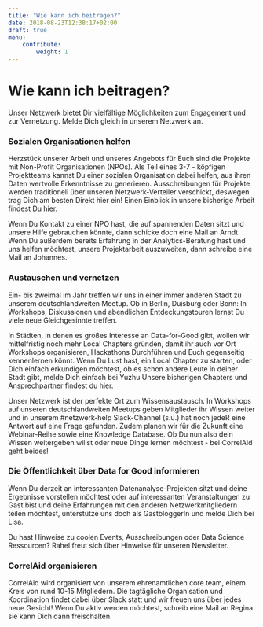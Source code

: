 ```yaml
---
title: "Wie kann ich beitragen?"
date: 2018-08-23T12:38:17+02:00
draft: true
menu: 
    contribute:
        weight: 1
---
```



# Wie kann ich beitragen?

Unser Netzwerk bietet Dir vielfältige Möglichkeiten zum Engagement und zur Vernetzung. Melde Dich gleich in unserem Netzwerk an.

### Sozialen Organisationen helfen

Herzstück unserer Arbeit und unseres Angebots für Euch sind die Projekte mit Non-Profit Organisationen (NPOs). Als Teil eines 3-7 - köpfigen Projektteams kannst Du einer sozialen Organisation dabei helfen, aus ihren Daten wertvolle Erkenntnisse zu generieren. Ausschreibungen für Projekte werden traditionell über unseren Netzwerk-Verteiler verschickt, deswegen trag Dich am besten Direkt hier ein! Einen Einblick in unsere bisherige Arbeit findest Du hier.

Wenn Du Kontakt zu einer NPO hast, die auf spannenden Daten sitzt und unsere Hilfe gebrauchen könnte, dann schicke doch eine Mail an Arndt. Wenn Du außerdem bereits Erfahrung in der Analytics-Beratung hast und uns helfen möchtest, unsere Projektarbeit auszuweiten, dann schreibe eine Mail an Johannes.

### Austauschen und vernetzen

Ein- bis zweimal im Jahr treffen wir uns in einer immer anderen Stadt zu unserem deutschlandweiten Meetup. Ob in Berlin, Duisburg oder Bonn: In Workshops, Diskussionen und abendlichen Entdeckungstouren lernst Du viele neue Gleichgesinnte treffen.

In Städten, in denen es großes Interesse an Data-for-Good gibt, wollen wir mittelfristig noch mehr Local Chapters gründen, damit ihr auch vor Ort Workshops organisieren, Hackathons Durchführen und Euch gegenseitig kennenlernen könnt. Wenn Du Lust hast, ein Local Chapter zu starten, oder Dich einfach erkundigen möchtest, ob es schon andere Leute in deiner Stadt gibt, melde Dich einfach bei Yuzhu Unsere bisherigen Chapters und Ansprechpartner findest du hier.

Unser Netzwerk ist der perfekte Ort zum Wissensaustausch. In Workshops auf unseren deutschlandweiten Meetups geben Mitglieder ihr Wissen weiter und in unserem #netzwerk-help Slack-Channel (s.u.) hat noch jedeR eine Antwort auf eine Frage gefunden. Zudem planen wir für die Zukunft eine Webinar-Reihe sowie eine Knowledge Database. Ob Du nun also dein Wissen weitergeben willst oder neue Dinge lernen möchtest - bei CorrelAid geht beides!

### Die Öffentlichkeit über Data for Good informieren

Wenn Du derzeit an interessanten Datenanalyse-Projekten sitzt und deine Ergebnisse vorstellen möchtest oder auf interessanten Veranstaltungen zu Gast bist und deine Erfahrungen mit den anderen Netzwerkmitgliedern teilen möchtest, unterstütze uns doch als GastbloggerIn und melde Dich bei Lisa.

Du hast Hinweise zu coolen Events, Ausschreibungen oder Data Science Ressourcen? Rahel freut sich über Hinweise für unseren Newsletter.

### CorrelAid organisieren

CorrelAid wird organisiert von unserem ehrenamtlichen core team, einem Kreis von rund 10-15 Mitgliedern. Die tagtägliche Organisation und Koordination findet dabei über Slack statt und wir freuen uns über jedes neue Gesicht! Wenn Du aktiv werden möchtest, schreib eine Mail an Regina sie kann Dich dann freischalten.
